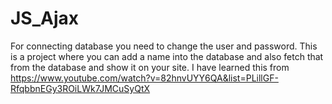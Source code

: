 # JS_Ajax
For connecting database you need to change the user and password. This is a project where you can add a name into the database and also fetch that from the database and
show it on your site.
I have learned this from https://www.youtube.com/watch?v=82hnvUYY6QA&list=PLillGF-RfqbbnEGy3ROiLWk7JMCuSyQtX

